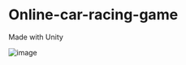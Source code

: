 # Online-car-racing-game

Made with Unity

![image](https://github.com/user-attachments/assets/f474d8d7-04b0-4718-9ed4-b78cd7270bc9)
